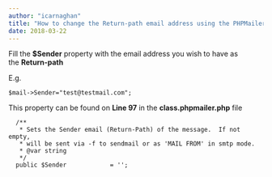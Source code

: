 ```yaml
---
author: "icarnaghan"
title: "How to change the Return-path email address using the PHPMailer class"
date: 2018-03-22
---
```


Fill the **$Sender** property with the email address you wish to have as the **Return-path** 

E.g.

```
$mail->Sender="test@testmail.com";
```

This property can be found on **Line 97** in the **class.phpmailer.php** file 

```
  /** 
   * Sets the Sender email (Return-Path) of the message.  If not empty, 
   * will be sent via -f to sendmail or as 'MAIL FROM' in smtp mode. 
   * @var string 
   */ 
  public $Sender            = '';
```
